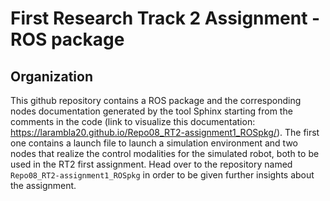# First Research Track 2 Assignment - ROS package
## Organization
This github repository contains a ROS package and the corresponding nodes documentation generated by the tool Sphinx starting from the comments in the code (link to visualize this documentation: https://larambla20.github.io/Repo08_RT2-assignment1_ROSpkg/). The first one contains a launch file to launch a simulation environment and two nodes that realize the control modalities for the simulated robot, both to be used in the RT2 first assignment.
Head over to the repository named `Repo08_RT2-assignment1_ROSpkg` in order to be given further insights about the assignment.

